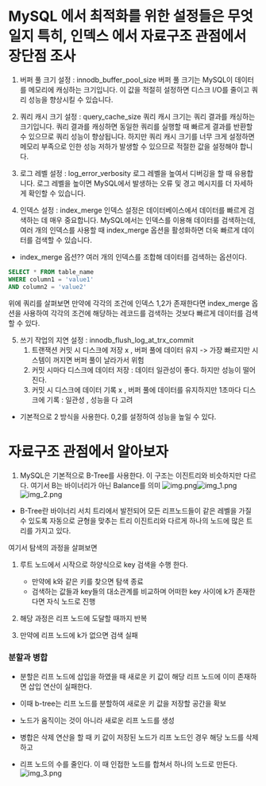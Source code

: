 # MySQL 에서 최적화를 위한 설정들은 무엇일지 특히, 인덱스 에서 자료구조 관점에서 장단점 조사

1. 버퍼 풀 크기 설정 : innodb_buffer_pool_size
버퍼 풀 크기는 MySQL이 데이터를 메모리에 캐싱하는 크기입니다. 
이 값을 적절히 설정하면 디스크 I/O를 줄이고 쿼리 성능을 향상시킬 수 있습니다. 


2. 쿼리 캐시 크기 설정 : query_cache_size
쿼리 캐시 크기는 쿼리 결과를 캐싱하는 크기입니다. 
쿼리 결과를 캐싱하면 동일한 쿼리를 실행할 때 빠르게 결과를 반환할 수 있으므로 쿼리 성능이 향상됩니다. 
하지만 쿼리 캐시 크기를 너무 크게 설정하면 메모리 부족으로 인한 성능 저하가 발생할 수 있으므로 적절한 값을 설정해야 합니다.

3. 로그 레벨 설정 : log_error_verbosity
로그 레벨을 높여서 디버깅을 할 때 유용합니다. 로그 레벨을 높이면 MySQL에서 발생하는 오류 및 경고 메시지를 더 자세하게 확인할 수 있습니다.

4. 인덱스 설정 : index_merge
인덱스 설정은 데이터베이스에서 데이터를 빠르게 검색하는 데 매우 중요합니다. 
MySQL에서는 인덱스를 이용해 데이터를 검색하는데, 여러 개의 인덱스를 사용할 때 index_merge 옵션을 활성화하면 더욱 빠르게 데이터를 검색할 수 있습니다.

- index_merge 옵션??
여러 개의 인덱스를 조합해 데이터를 검색하는 옵션이다.

```sql
SELECT * FROM table_name
WHERE column1 = 'value1'
AND column2 = 'value2'
```
위에 쿼리를 살펴보면 만약에 각각의 조건에 인덱스 1,2가 존재한다면 index_merge 옵션을 사용하여
각각의 조건에 해당하는 레코드를 검색하는 것보다 빠르게 데이터를 검색할 수 있다.

5. 쓰기 작업의 지연 설정 : innodb_flush_log_at_trx_commit
   1. 트랜잭션 커밋 시 디스크에 저장 x , 버퍼 풀에 데이터 유지 -> 가장 빠르지만 시스템이 꺼지면 버퍼 풀이 날라가서 위험
   2. 커밋 시마다 디스크에 데이터 저장 : 데이터 일관성이 좋다. 하지만 성능이 떨어진다.
   3. 커밋 시 디스크에 데이터 기록 x , 버퍼 풀에 데이터를 유지하지만 1초마다 디스크에 기록 : 일관성 , 성능을 다 고려

- 기본적으로 2 방식을 사용한다. 0,2를 설정하여 성능을 높일 수 있다.

# 자료구조 관점에서 알아보자
1. MySQL은 기본적으로 B-Tree를 사용한다. 이 구조는 이진트리와 비슷하지만 다르다.
여기서 B는 바이너리가 아닌 Balance를 의미 
![img.png](img.png)![img_1.png](img_1.png)
![img_2.png](img_2.png)
- B-Tree란
바이너리 서치 트리에서 발전되어 모든 리프노드들이 같은 레벨을 가질 수 있도록 자동으로 균형을 맞추는 트리
이진트리와 다르게 하나의 노드에 많은 트리를 가지고 있다.

여기서 탐색의 과정을 살펴보면
1. 루트 노드에서 시작으로 하양식으로 key 검색을 수행 한다.
   - 만약에 k와 같은 키를 찾으면 탐색 종료
   - 검색하는 값들과 key들의 대소관계를 비교하며 어떠한 key 사이에 k가 존재한다면 자식 노드로 진행

2. 해당 과정은 리프 노드에 도달할 때까지 반복
3. 만약에 리프 노드에 k가 없으면 검색 실패

### 분할과 병합
- 분할은 리프 노드에 삽입을 하였을 때 새로운 키 값이 해당 리프 노드에 이미 존재하면 삽입 연산이 실패한다.
- 이때 b-tree는 리프 노드를 분할하여 새로운 키 값을 저장할 공간을 확보
- 노드가 움직이는 것이 아니라 새로운 리프 노드를 생성

- 병합은 삭제 연산을 할 때 키 값이 저장된 노드가 리프 노드인 경우 해당 노드를 삭제하고
- 리프 노드의 수를 줄인다. 이 때 인접한 노드를 합쳐서 하나의 노드로 만든다.
![img_3.png](img_3.png)